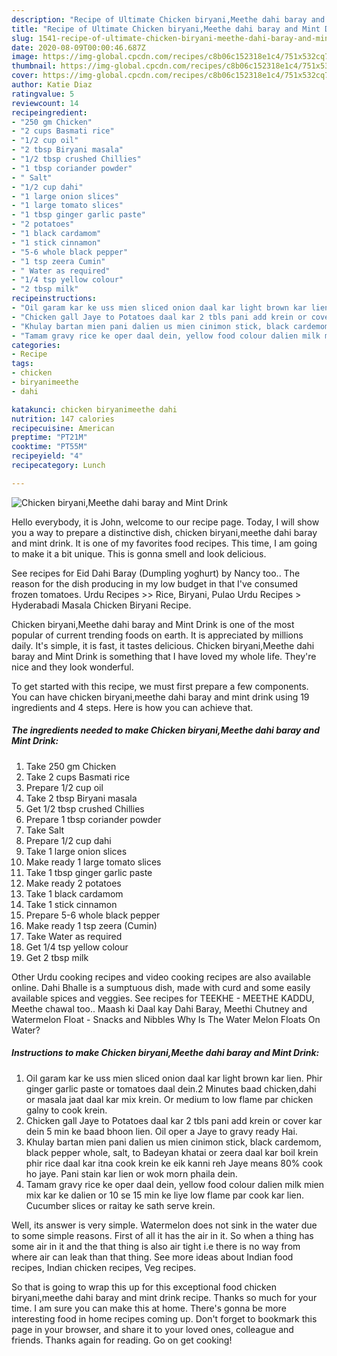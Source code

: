 ```yaml
---
description: "Recipe of Ultimate Chicken biryani,Meethe dahi baray and Mint Drink"
title: "Recipe of Ultimate Chicken biryani,Meethe dahi baray and Mint Drink"
slug: 1541-recipe-of-ultimate-chicken-biryani-meethe-dahi-baray-and-mint-drink
date: 2020-08-09T00:00:46.687Z
image: https://img-global.cpcdn.com/recipes/c8b06c152318e1c4/751x532cq70/chicken-biryanimeethe-dahi-baray-and-mint-drink-recipe-main-photo.jpg
thumbnail: https://img-global.cpcdn.com/recipes/c8b06c152318e1c4/751x532cq70/chicken-biryanimeethe-dahi-baray-and-mint-drink-recipe-main-photo.jpg
cover: https://img-global.cpcdn.com/recipes/c8b06c152318e1c4/751x532cq70/chicken-biryanimeethe-dahi-baray-and-mint-drink-recipe-main-photo.jpg
author: Katie Diaz
ratingvalue: 5
reviewcount: 14
recipeingredient:
- "250 gm Chicken"
- "2 cups Basmati rice"
- "1/2 cup oil"
- "2 tbsp Biryani masala"
- "1/2 tbsp crushed Chillies"
- "1 tbsp coriander powder"
- " Salt"
- "1/2 cup dahi"
- "1 large onion slices"
- "1 large tomato slices"
- "1 tbsp ginger garlic paste"
- "2 potatoes"
- "1 black cardamom"
- "1 stick cinnamon"
- "5-6 whole black pepper"
- "1 tsp zeera Cumin"
- " Water as required"
- "1/4 tsp yellow colour"
- "2 tbsp milk"
recipeinstructions:
- "Oil garam kar ke uss mien sliced onion daal kar light brown kar lien. Phir ginger garlic paste or tomatoes daal dein.2 Minutes baad chicken,dahi or masala jaat daal kar mix krein. Or medium to low flame par chicken galny to cook krein."
- "Chicken gall Jaye to Potatoes daal kar 2 tbls pani add krein or cover kar dein 5 min ke baad bhoon lien. Oil oper a Jaye to gravy ready Hai."
- "Khulay bartan mien pani dalien us mien cinimon stick, black cardemom, black pepper whole, salt, to Badeyan khatai or zeera daal kar boil krein phir rice daal kar itna cook krein ke eik kanni reh Jaye means 80% cook ho jaye. Pani stain kar lien or wok morn phaila dein."
- "Tamam gravy rice ke oper daal dein, yellow food colour dalien milk mien mix kar ke dalien or 10 se 15 min ke liye low flame par cook kar lien. Cucumber slices or raitay ke sath serve krein."
categories:
- Recipe
tags:
- chicken
- biryanimeethe
- dahi

katakunci: chicken biryanimeethe dahi 
nutrition: 147 calories
recipecuisine: American
preptime: "PT21M"
cooktime: "PT55M"
recipeyield: "4"
recipecategory: Lunch

---
```



![Chicken biryani,Meethe dahi baray and Mint Drink](https://img-global.cpcdn.com/recipes/c8b06c152318e1c4/751x532cq70/chicken-biryanimeethe-dahi-baray-and-mint-drink-recipe-main-photo.jpg)

Hello everybody, it is John, welcome to our recipe page. Today, I will show you a way to prepare a distinctive dish, chicken biryani,meethe dahi baray and mint drink. It is one of my favorites food recipes. This time, I am going to make it a bit unique. This is gonna smell and look delicious.

See recipes for Eid Dahi Baray (Dumpling yoghurt) by Nancy too.. The reason for the dish producing in my low budget in that I&#39;ve consumed frozen tomatoes. Urdu Recipes &gt;&gt; Rice, Biryani, Pulao Urdu Recipes &gt; Hyderabadi Masala Chicken Biryani Recipe.

Chicken biryani,Meethe dahi baray and Mint Drink is one of the most popular of current trending foods on earth. It is appreciated by millions daily. It's simple, it is fast, it tastes delicious. Chicken biryani,Meethe dahi baray and Mint Drink is something that I have loved my whole life. They're nice and they look wonderful.


To get started with this recipe, we must first prepare a few components. You can have chicken biryani,meethe dahi baray and mint drink using 19 ingredients and 4 steps. Here is how you can achieve that.

<!--inarticleads1-->

##### The ingredients needed to make Chicken biryani,Meethe dahi baray and Mint Drink:

1. Take 250 gm Chicken
1. Take 2 cups Basmati rice
1. Prepare 1/2 cup oil
1. Take 2 tbsp Biryani masala
1. Get 1/2 tbsp crushed Chillies
1. Prepare 1 tbsp coriander powder
1. Take  Salt
1. Prepare 1/2 cup dahi
1. Take 1 large onion slices
1. Make ready 1 large tomato slices
1. Take 1 tbsp ginger garlic paste
1. Make ready 2 potatoes
1. Take 1 black cardamom
1. Take 1 stick cinnamon
1. Prepare 5-6 whole black pepper
1. Make ready 1 tsp zeera (Cumin)
1. Take  Water as required
1. Get 1/4 tsp yellow colour
1. Get 2 tbsp milk


Other Urdu cooking recipes and video cooking recipes are also available online. Dahi Bhalle is a sumptuous dish, made with curd and some easily available spices and veggies. See recipes for TEEKHE - MEETHE KADDU, Meethe chawal too.. Maash ki Daal kay Dahi Baray, Meethi Chutney and Watermelon Float - Snacks and Nibbles Why Is The Water Melon Floats On Water? 

<!--inarticleads2-->

##### Instructions to make Chicken biryani,Meethe dahi baray and Mint Drink:

1. Oil garam kar ke uss mien sliced onion daal kar light brown kar lien. Phir ginger garlic paste or tomatoes daal dein.2 Minutes baad chicken,dahi or masala jaat daal kar mix krein. Or medium to low flame par chicken galny to cook krein.
1. Chicken gall Jaye to Potatoes daal kar 2 tbls pani add krein or cover kar dein 5 min ke baad bhoon lien. Oil oper a Jaye to gravy ready Hai.
1. Khulay bartan mien pani dalien us mien cinimon stick, black cardemom, black pepper whole, salt, to Badeyan khatai or zeera daal kar boil krein phir rice daal kar itna cook krein ke eik kanni reh Jaye means 80% cook ho jaye. Pani stain kar lien or wok morn phaila dein.
1. Tamam gravy rice ke oper daal dein, yellow food colour dalien milk mien mix kar ke dalien or 10 se 15 min ke liye low flame par cook kar lien. Cucumber slices or raitay ke sath serve krein.


Well, its answer is very simple. Watermelon does not sink in the water due to some simple reasons. First of all it has the air in it. So when a thing has some air in it and the that thing is also air tight i.e there is no way from where air can leak than that thing. See more ideas about Indian food recipes, Indian chicken recipes, Veg recipes. 

So that is going to wrap this up for this exceptional food chicken biryani,meethe dahi baray and mint drink recipe. Thanks so much for your time. I am sure you can make this at home. There's gonna be more interesting food in home recipes coming up. Don't forget to bookmark this page in your browser, and share it to your loved ones, colleague and friends. Thanks again for reading. Go on get cooking!
